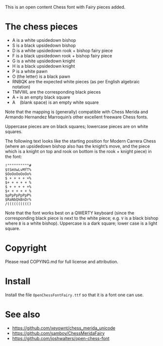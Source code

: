 This is an open content Chess font with Fairy pieces added.

# The chess pieces

* A is a white upsidedown bishop
* S is a black upsidedown bishop
* D is a white upsidedown rook + bishop fairy piece
* F is a black upsidedown rook + bishop fairy piece
* G is a white upsidedown knight
* H is a black upsidedown knight
* P is a white pawn
* O (the letter) is a black pawn
* RNBQK are the expected white pieces (as per English algebraic notation)
* TMVWL are the corresponding black pieces
* A `+` is an empty black square
* A ` ` (blank space) is an empty white square

Note that the mapping is (generally) compatible with Chess Merida
and Armando Hernandez Marroquin’s other excellent freeware
Chess fonts.

Uppercase pieces are on black squares; lowercase pieces are on white 
squares.

The following text looks like the starting position for Modern Carrera 
Chess (where an upsidedown bishop also has the knight’s move, and the
piece which is a knight on top and rook on bottom is the rook + knight
piece) in the font:

```
!""""""""""#
$tSmVwLvMfT%
$OoOoOoOoOo%
$ + + + + +%
$+ + + + + %
$ + + + + +%
$+ + + + + %
$pPpPpPpPpP%
$RaNbQkBnDr%
/(((((((((()
```

Note that the font works best on a QWERTY keyboard (since the corresponding
black piece is next to the white piece; e.g. `V` is a black bishop where
`B` is a white bishop).  Uppercase is a dark square; lower case is a 
light square.

# Copyright

Please read COPYING.md for full license and attribution.

# Install

Install the file `OpenChessFontFairy.ttf` so that it is a font one can use.

# See also

* https://github.com/xeyownt/chess_merida_unicode
* https://github.com/samboy/ChessMeridaFairy
* https://github.com/joshwalters/open-chess-font
